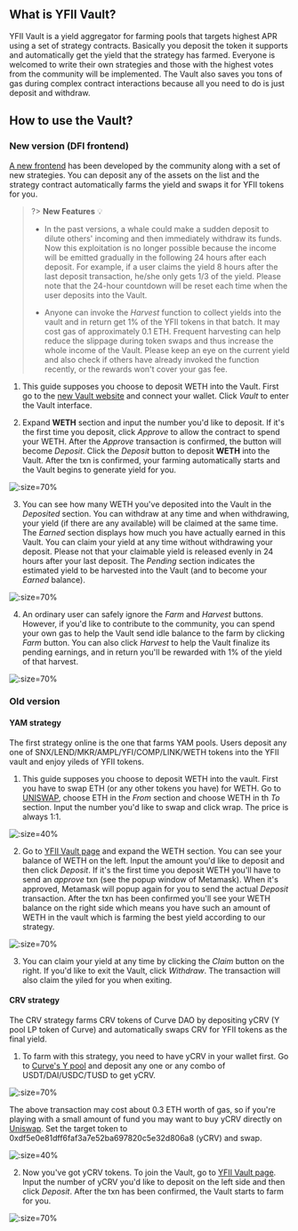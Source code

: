 ## What is YFII Vault?

YFII Vault is a yield aggregator for farming pools that targets highest APR using a set of strategy contracts. Basically you deposit the token it supports and automatically get the yield that the strategy has farmed. Everyone is welcomed to write their own strategies and those with the highest votes from the community will be implemented. The Vault also saves you tons of gas during complex contract interactions because all you need to do is just deposit and withdraw.

## How to use the Vault?

### New version (DFI frontend)

[A new frontend](https://dfi.money/) has been developed by the community along with a set of new strategies. You can deposit any of the assets on the list and the strategy contract automatically farms the yield and swaps it for YFII tokens for you.

> ?> **New Features** :bulb:
>
> - In the past versions, a whale could make a sudden deposit to dilute others' incoming and then immediately withdraw its funds. Now this exploitation is no longer possible because the income will be emitted gradually in the following 24 hours after each deposit. For example, if a user claims the yield 8 hours after the last deposit transaction, he/she only gets 1/3 of the yield. Please note that the 24-hour countdown will be reset each time when the user deposits into the Vault.
>
> - Anyone can invoke the *Harvest* function to collect yields into the vault and in return get 1% of the YFII tokens in that batch. It may cost gas of approximately 0.1 ETH. Frequent harvesting can help reduce the slippage during token swaps and thus increase the whole income of the Vault. Please keep an eye on the current yield and also check if others have already invoked the function recently, or the rewards won't cover your gas fee.

1. This guide supposes you choose to deposit WETH into the Vault. First go to the [new Vault website](https://dfi.money/) and connect your wallet. Click *Vault* to enter the Vault interface.

2. Expand **WETH** section and input the number you'd like to deposit. If it's the first time you deposit, click *Approve* to allow the contract to spend your WETH. After the *Approve* transaction is confirmed, the button will become *Deposit*. Click the *Deposit* button to deposit **WETH** into the Vault. After the txn is confirmed, your farming automatically starts and the Vault begins to generate yield for you.

![](./img/vault-new1.png ':size=70%')

3. You can see how many WETH you've deposited into the Vault in the *Deposited* section. You can withdraw at any time and when withdrawing, your yield (if there are any available) will be claimed at the same time. The *Earned* section displays how much you have actually earned in this Vault. You can claim your yield at any time without withdrawing your deposit. Please not that your claimable yield is released evenly in 24 hours after your last deposit. The *Pending* section indicates the estimated yield to be harvested into the Vault (and to become your *Earned* balance).

![](./img/vault-new2.png ':size=70%')

4. An ordinary user can safely ignore the *Farm* and *Harvest* buttons. However, if you'd like to contribute to the community, you can spend your own gas to help the Vault send idle balance to the farm by clicking *Farm* button. You can also click *Harvest* to help the Vault finalize its pending earnings, and in return you'll be rewarded with 1% of the yield of that harvest.

![](./img/vault-new3.png ':size=70%')


### Old version
#### YAM strategy

The first strategy online is the one that farms YAM pools. Users deposit any one of SNX/LEND/MKR/AMPL/YFI/COMP/LINK/WETH tokens into the YFII vault and enjoy yileds of YFII tokens.

1. This guide supposes you choose to deposit WETH into the vault. First you have to swap ETH (or any other tokens you have) for WETH. Go to [UNISWAP](https://app.uniswap.org/#/swap), choose ETH in the *From* section and choose WETH in th *To* section. Input the number you'd like to swap and click wrap. The price is always 1:1.

![](./img/vault1.png ':size=40%')

2. Go to [YFII Vault page](https://vault.yfii.finance/) and expand the WETH section. You can see your balance of WETH on the left. Input the amount you'd like to deposit and then click *Deposit*. If it's the first time you deposit WETH you'll have to send an *approve* txn (see the popup window of Metamask). When it's approved, Metamask will popup again for you to send the actual *Deposit* transaction. After the txn has been confirmed you'll see your WETH balance on the right side which means you have such an amount of WETH in the vault which is farming the best yield according to our strategy.

![](./img/vault2.png ':size=70%')

3. You can claim your yield at any time by clicking the *Claim* button on the right. If you'd like to exit the Vault, click *Withdraw*. The transaction will also claim the yiled for you when exiting.

#### CRV strategy

The CRV strategy farms CRV tokens of Curve DAO by depositing yCRV (Y pool LP token of Curve) and automatically swaps CRV for YFII tokens as the final yield.



1. To farm with this strategy, you need to have yCRV in your wallet first. Go to [Curve's Y pool](https://www.curve.fi/iearn/deposit) and deposit any one or any combo of USDT/DAI/USDC/TUSD to get yCRV.

![](./img/vault3.png ':size=70%')

The above transaction may cost about 0.3 ETH worth of gas, so if you're playing with a small amount of fund you may want to buy yCRV directly on [Uniswap](https://app.uniswap.org/#/swap). Set the target token to 0xdf5e0e81dff6faf3a7e52ba697820c5e32d806a8 (yCRV) and swap.

![](./img/vault4.png ':size=40%')

2. Now you've got yCRV tokens. To join the Vault, go to [YFII Vault page](https://vault.yfii.finance/). Input the number of yCRV you'd like to deposit on the left side and then click *Deposit*. After the txn has been confirmed, the Vault starts to farm for you.

![](./img/vault5.png ':size=70%')
